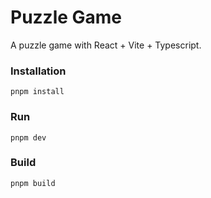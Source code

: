 # Puzzle Game

A puzzle game with React + Vite + Typescript.

### Installation

```
pnpm install
```

### Run

```
pnpm dev
```

### Build

```
pnpm build
```
